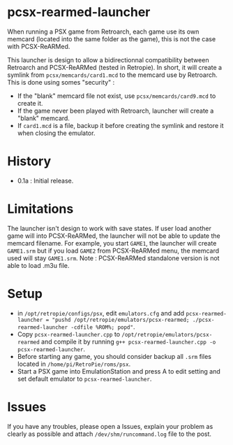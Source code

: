 # pcsx-rearmed-launcher
When running a PSX game from Retroarch, each game use its own memcard (located into the same folder as the game), this is not the case with PCSX-ReARMed.

This launcher is design to allow a bidirectionnal compatibility between Retroarch and PCSX-ReARMed (tested in Retropie).
In short, it will create a symlink from `pcsx/memcards/card1.mcd` to the memcard use by Retroarch.
This is done using somes "security" :
 - If the "blank" memcard file not exist, use `pcsx/memcards/card9.mcd` to create it.
 - If the game never been played with Retroarch, launcher will create a "blank" memcard.
 - If `card1.mcd` is a file, backup it before creating the symlink and restore it when closing the emulator.

# History
 - 0.1a : Initial release.

# Limitations
The launcher isn't design to work with save states.
If user load another game will into PCSX-ReARMed, the launcher will not be able to update the memcard filename.
For example, you start `GAME1`, the launcher will create `GAME1.srm` but if you load `GAME2` from PCSX-ReARMed menu, the memcard used will stay `GAME1.srm`.
Note : PCSX-ReARMed standalone version is not able to load .m3u file.

# Setup
 - in `/opt/retropie/configs/psx`, edit `emulators.cfg` and add `pcsx-rearmed-launcher = "pushd /opt/retropie/emulators/pcsx-rearmed; ./pcsx-rearmed-launcher -cdfile %ROM%; popd"`.
 - Copy `pcsx-rearmed-launcher.cpp` to `/opt/retropie/emulators/pcsx-rearmed` and compile it by running `g++ pcsx-rearmed-launcher.cpp -o pcsx-rearmed-launcher`.
 - Before starting any game, you should consider backup all `.srm` files located in `/home/pi/RetroPie/roms/psx`.
 - Start a PSX game into EmulationStation and press A to edit setting and set default emulator to `pcsx-rearmed-launcher`.

# Issues
If you have any troubles, please open a Issues, explain your problem as clearly as possible and attach `/dev/shm/runcommand.log` file to the post.
